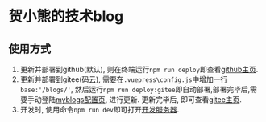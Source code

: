 # 贺小熊的技术blog

## 使用方式

1. 更新并部署到github(默认), 则在终端运行`npm run deploy`即查看[github主页](https://weiwei3381.github.io/).  
2. 更新并部署到gitee(码云), 需要在`.vuepress\config.js`中增加一行`base:'/blogs/'`, 然后运行`npm run deploy:gitee`即自动部署,部署完毕后,需要手动登陆[myblogs配置页](https://gitee.com/weiwei3381/blogs/pages), 进行更新. 更新完毕后, 即可查看[gitee主页](http://weiwei3381.gitee.io/blogs/).  
3. 开发时, 使用命令`npm run dev`即可打开[开发服务器](http://localhost:8080/).
